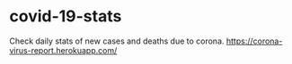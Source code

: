 # covid-19-stats
Check daily stats of new cases and deaths due to corona. 
https://corona-virus-report.herokuapp.com/
